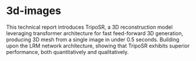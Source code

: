 # 3d-images
This technical report introduces TripoSR, a 3D reconstruction model leveraging transformer architecture for fast feed-forward 3D generation, producing 3D mesh from a single image in under 0.5 seconds. Building upon the LRM network architecture, showing that TripoSR exhibits superior performance, both quantitatively and qualitatively.
